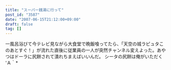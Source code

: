 ```yaml
---
title: "スーパー銭湯に行って"
post_id: "3587"
date: "2007-06-15T21:12:00+09:00"
draft: false
tag: []
---
```



一風呂浴びて今テレビ見ながら大食堂で晩飯喰ってたら、「天空の城ラピュタこのあとすぐ！」が流れた直後に従業員の一人が突然チャンネル変えよった。あやつはドーラに尻餅されて潰れちまえばいいんだ。 シータの尻餅は俺がいただく 'Ａ｀*
